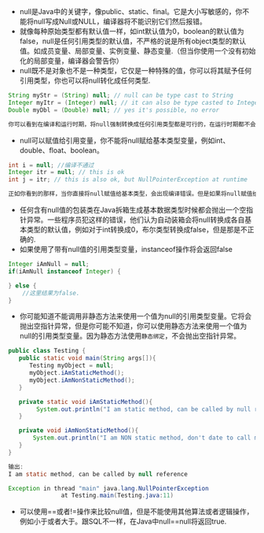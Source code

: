 * null是Java中的关键字，像public、static、final。它是大小写敏感的，你不能将null写成Null或NULL，编译器将不能识别它们然后报错。
* 就像每种原始类型都有默认值一样，如int默认值为0，boolean的默认值为false，null是任何引用类型的默认值，不严格的说是所有object类型的默认值。如成员变量、局部变量、实例变量、静态变量.（但当你使用一个没有初始化的局部变量，编译器会警告你）
* null既不是对象也不是一种类型，它仅是一种特殊的值，你可以将其赋予任何引用类型，你也可以将null转化成任何类型. 
```Java
String myStr = (String) null; // null can be type cast to String
Integer myItr = (Integer) null; // it can also be type casted to Integer
Double myDbl = (Double) null; // yes it's possible, no error

你可以看到在编译和运行时期，将null强制转换成任何引用类型都是可行的，在运行时期都不会抛出空指针异常。
```
* null可以赋值给引用变量，你不能将null赋给基本类型变量，例如int、double、float、boolean。
```Java
int i = null; //编译不通过
Integer itr = null; // this is ok
int j = itr; // this is also ok, but NullPointerException at runtime

正如你看到的那样，当你直接将null赋值给基本类型，会出现编译错误。但是如果将null赋值给包装类object，然后将object赋给各自的基本类型，编译器不会报，但是你将会在运行时期遇到空指针异常。这是Java中的自动拆箱导致的.
```
* 任何含有null值的包装类在Java拆箱生成基本数据类型时候都会抛出一个空指针异常。一些程序员犯这样的错误，他们认为自动装箱会将null转换成各自基本类型的默认值，例如对于int转换成0，布尔类型转换成false，但是那是不正确的.
* 如果使用了带有null值的引用类型变量，instanceof操作将会返回false
```Java
Integer iAmNull = null;
if(iAmNull instanceof Integer) {

} else {
    //这里结果为false.
}
```
* 你可能知道不能调用非静态方法来使用一个值为null的引用类型变量。它将会抛出空指针异常，但是你可能不知道，你可以使用静态方法来使用一个值为null的引用类型变量。因为静态方法使用`静态绑定`，不会抛出空指针异常。
```Java
public class Testing {            
   public static void main(String args[]){
      Testing myObject = null;
      myObject.iAmStaticMethod();
      myObject.iAmNonStaticMethod();                            
   }

   private static void iAmStaticMethod(){
        System.out.println("I am static method, can be called by null reference");
   }

   private void iAmNonStaticMethod(){
       System.out.println("I am NON static method, don't date to call me by null");
   }
}

输出: 
I am static method, can be called by null reference

Exception in thread "main" java.lang.NullPointerException
               at Testing.main(Testing.java:11)
```

* 可以使用==或者!=操作来比较null值，但是不能使用其他算法或者逻辑操作，例如小于或者大于。跟SQL不一样，在Java中null==null将返回true.